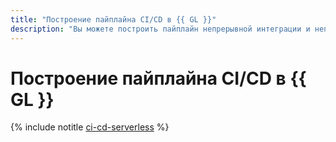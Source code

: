 ```yaml
---
title: "Построение пайплайна CI/CD в {{ GL }}"
description: "Вы можете построить пайплайн непрерывной интеграции и непрерывной поставки (CI/CD)непрерывной интеграции и непрерывной поставки (CI/CD) с использованием serverless-продуктов."
---
```


# Построение пайплайна CI/CD в {{ GL }}

{% include notitle [ci-cd-serverless](../../_tutorials/serverless/ci-cd-serverless.md) %}